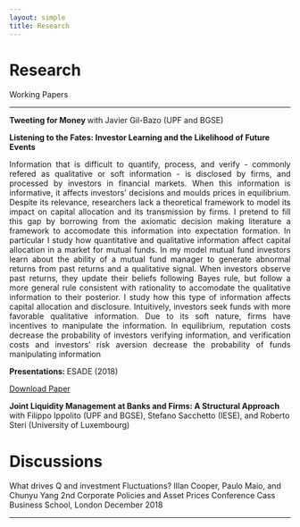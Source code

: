 ```yaml
---
layout: simple
title: Research
---
```



<style>
.hero-body .column {
	margin-bottom: 180px;
}

#email {
	text-align: center;
	font-size: 25px;
}
</style>

<script type="module">
// Forwards `subject` and `body` search params to the email link

const originalSearchParams = new URLSearchParams(location.search);
const element = document.querySelector('#email a');

const searchParams = new URLSearchParams();
if (originalSearchParams.has('subject')) {
	searchParams.set('subject', originalSearchParams.get('subject'));
}
if (originalSearchParams.has('body')) {
	searchParams.set('body', originalSearchParams.get('body'));
}

element.search = searchParams.toString();
</script>

# Research

Working Papers

---
<p style="text-align:justify"></p>
<p>
	<b>Tweeting for Money </b> with Javier Gil-Bazo (UPF and BGSE)


</p>

<p>
	<b>Listening to the Fates: Investor Learning and the Likelihood of Future Events</b>

</p>

<p style="text-align:justify">Information that is difficult to quantify, process, and verify - commonly refered as qualitative
or soft information - is disclosed by firms, and processed by investors in financial markets. When
this information is informative, it affects investors’ decisions and moulds prices in equilibrium.
Despite its relevance, researchers lack a theoretical framework to model its impact on capital
allocation and its transmission by firms. I pretend to fill this gap by borrowing from the axiomatic decision making literature a framework to accomodate this information into expectation
formation. In particular I study how quantitative and qualitative information affect capital allocation in a market for mutual funds. In my model mutual fund investors learn about the ability
of a mutual fund manager to generate abnormal returns from past returns and a qualitative
signal. When investors observe past returns, they update their beliefs following Bayes rule, but
follow a more general rule consistent with rationality to accomodate the qualitative information
to their posterior. I study how this type of information affects capital allocation and disclosure.
Intuitively, investors seek funds with more favorable qualitative information. Due to its soft
nature, firms have incentives to manipulate the information. In equilibrium, reputation costs
decrease the probability of investors verifying information, and verification costs and investors’
risk aversion decrease the probability of funds manipulating information</p>
<b>Presentations: </b> ESADE (2018)

<a href="https://papers.ssrn.com/sol3/papers.cfm?abstract_id=3320606"> Download Paper </a>

<p>
	<b> Joint Liquidity Management at Banks and Firms: 	A Structural Approach </b> with Filippo Ippolito (UPF and BGSE), Stefano Sacchetto (IESE), and Roberto Steri (University of Luxembourg)
</p>

# Discussions

What drives Q and investment Fluctuations?
Illan Cooper, Paulo Maio, and Chunyu Yang
2nd Corporate Policies and Asset Prices Conference
Cass Business School, London
December 2018

---


